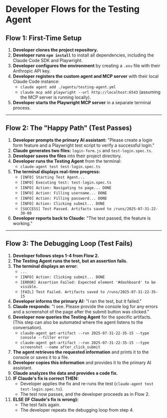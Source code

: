 # Developer Flows for the Testing Agent

## Flow 1: First-Time Setup

1.  **Developer clones the project repository.**
2.  **Developer runs `npm install`** to install all dependencies, including the Claude Code SDK and Playwright.
3.  **Developer configures the environment** by creating a `.env` file with their Anthropic API key.
4.  **Developer registers the custom agent and MCP server** with their local Claude Code instance:
    *   `claude agent add ./agents/testing-agent.yml`
    *   `claude mcp add playwright --url http://localhost:6543` (assuming the MCP server is running locally).
5.  **Developer starts the Playwright MCP server** in a separate terminal process.

---

## Flow 2: The "Happy Path" (Test Passes)

1.  **Developer prompts the primary AI assistant:** "Please create a login form feature and a Playwright test script to verify a successful login."
2.  **Claude generates two files:** `login-form.js` and `test-login.spec.ts`.
3.  **Developer saves the files** into their project directory.
4.  **Developer runs the Testing Agent** from the terminal:
    *   `claude-agent test test-login.spec.ts`
5.  **The terminal displays real-time progress:**
    *   `[INFO] Starting Test Agent...`
    *   `[INFO] Executing test: test-login.spec.ts`
    *   `[INFO] Action: Navigating to page... DONE`
    *   `[INFO] Action: Filling username... DONE`
    *   `[INFO] Action: Filling password... DONE`
    *   `[INFO] Action: Clicking submit... DONE`
    *   `[SUCCESS] Test Passed. Artifacts saved to /runs/2025-07-31-22-30-00`
6.  **Developer reports back to Claude:** "The test passed, the feature is working."

---

## Flow 3: The Debugging Loop (Test Fails)

1.  **Developer follows steps 1-4 from Flow 2.**
2.  **The Testing Agent runs the test, but an assertion fails.**
3.  **The terminal displays an error:**
    *   `...`
    *   `[INFO] Action: Clicking submit... DONE`
    *   `[ERROR] Assertion Failed: Expected element '#dashboard' to be visible.`
    *   `[FAIL] Test Failed. Artifacts saved to /runs/2025-07-31-22-35-15`
4.  **Developer informs the primary AI:** "I ran the test, but it failed."
5.  **Claude responds:** "I see. Please provide the console log for any errors and a screenshot of the page after the submit button was clicked."
6.  **Developer now queries the Testing Agent** for the specific artifacts. (This step can also be automated where the agent listens to the conversation).
    *   `claude-agent get-artifact --run 2025-07-31-22-35-15 --type console --filter error`
    *   `claude-agent get-artifact --run 2025-07-31-22-35-15 --type screenshot --name after_click_submit`
7.  **The agent retrieves the requested information** and prints it to the console or saves it to a file.
8.  **Developer copies this information** and provides it to the primary AI assistant.
9.  **Claude analyzes the data and provides a code fix.**
10. **IF Claude's fix is correct THEN:**
    *   Developer applies the fix and re-runs the test (`claude-agent test test-login.spec.ts`).
    *   The test now passes, and the developer proceeds as in Flow 2.
11. **ELSE (IF Claude's fix is wrong):**
    *   The test fails again.
    *   The developer repeats the debugging loop from step 4.